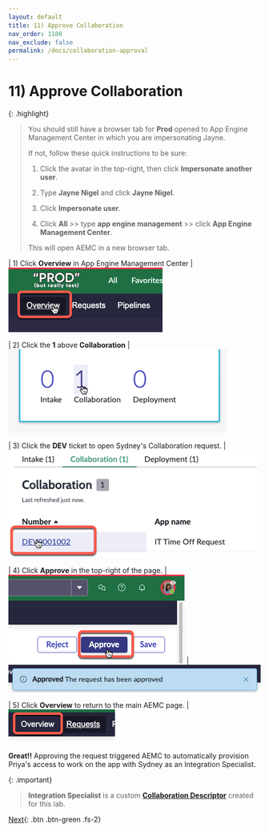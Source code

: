 ```yaml
---
layout: default
title: 11) Approve Collaboration
nav_order: 1100
nav_exclude: false
permalink: /docs/collaboration-approval
---
```


# 11) Approve Collaboration

{: .highlight}
> You should still have a browser tab for **Prod** opened to App Engine Management Center in which you are impersonating Jayne. 
>
> If not, follow these quick instructions to be sure:
>
> 1) Click the avatar in the top-right, then click **Impersonate another user**.
>
> 2) Type **Jayne Nigel** and click **Jayne Nigel**.
>
> 3) Click **Impersonate user**.
>
> 4) Click **All** >> type **app engine management** >> click **App Engine Management Center**.
>
> This will open AEMC in a new browser tab.

| 1) Click **Overview** in App Engine Management Center
| ![](../assets/images/2023-07-11-20-33-36.png) 

| 2) Click the **1** above **Collaboration**
| ![](../assets/images/2023-07-11-20-33-05.png)

| 3) Click the **DEV** ticket to open Sydney's Collaboration request.
| ![](../assets/images/2023-07-11-20-35-33.png)

| 4) Click **Approve** in the top-right of the page. 
| ![](../assets/images/2023-07-11-16-56-47.png)
| ![](../assets/images/2023-07-11-17-01-13.png)

| 5) Click **Overview** to return to the main AEMC page.
| ![](../assets/images/2023-07-11-20-38-56.png)

**Great!!** Approving the request triggered AEMC to automatically provision Priya's access to work on the app with Sydney as an Integration Specialist.

{: .important}
> **Integration Specialist** is a custom **[Collaboration Descriptor](https://docs.servicenow.com/csh?topicname=create-collaboration-descriptors.html&version=latest)** created for this lab. 

[Next](/lab-aemc-utah/docs/configure-integration){: .btn .btn-green .fs-2}